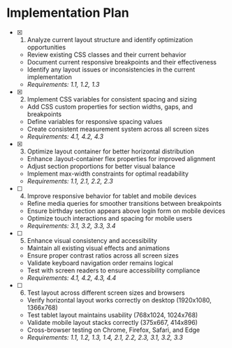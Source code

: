 # Implementation Plan

- [x] 1. Analyze current layout structure and identify optimization opportunities





  - Review existing CSS classes and their current behavior
  - Document current responsive breakpoints and their effectiveness
  - Identify any layout issues or inconsistencies in the current implementation
  - _Requirements: 1.1, 1.2, 1.3_

- [x] 2. Implement CSS variables for consistent spacing and sizing





  - Add CSS custom properties for section widths, gaps, and breakpoints
  - Define variables for responsive spacing values
  - Create consistent measurement system across all screen sizes
  - _Requirements: 4.1, 4.2, 4.3_

- [x] 3. Optimize layout container for better horizontal distribution





  - Enhance .layout-container flex properties for improved alignment
  - Adjust section proportions for better visual balance
  - Implement max-width constraints for optimal readability
  - _Requirements: 1.1, 2.1, 2.2, 2.3_

- [ ] 4. Improve responsive behavior for tablet and mobile devices
  - Refine media queries for smoother transitions between breakpoints
  - Ensure birthday section appears above login form on mobile devices
  - Optimize touch interactions and spacing for mobile users
  - _Requirements: 3.1, 3.2, 3.3, 3.4_

- [ ] 5. Enhance visual consistency and accessibility
  - Maintain all existing visual effects and animations
  - Ensure proper contrast ratios across all screen sizes
  - Validate keyboard navigation order remains logical
  - Test with screen readers to ensure accessibility compliance
  - _Requirements: 4.1, 4.2, 4.3, 4.4_

- [ ] 6. Test layout across different screen sizes and browsers
  - Verify horizontal layout works correctly on desktop (1920x1080, 1366x768)
  - Test tablet layout maintains usability (768x1024, 1024x768)
  - Validate mobile layout stacks correctly (375x667, 414x896)
  - Cross-browser testing on Chrome, Firefox, Safari, and Edge
  - _Requirements: 1.1, 1.2, 1.3, 1.4, 2.1, 2.2, 2.3, 3.1, 3.2, 3.3_